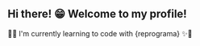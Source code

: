 ## Hi there! :grin: Welcome to my profile!

:purple_heart:✨ I'm currently learning to code with {reprograma} ✨:purple_heart:
